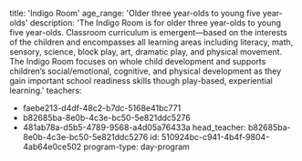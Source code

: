 title: 'Indigo Room'
age_range: 'Older three year-olds to young five year-olds'
description: 'The Indigo Room is for older three year-olds to young five year-olds. Classroom curriculum is emergent—based on the interests of the children and encompasses all learning areas including literacy, math, sensory, science, block play, art, dramatic play, and physical movement. The Indigo Room focuses on whole child development and supports children’s social/emotional, cognitive, and physical development as they gain important school readiness skills though play-based, experiential learning.'
teachers:
  - faebe213-d4df-48c2-b7dc-5168e41bc771
  - b82685ba-8e0b-4c3e-bc50-5e821ddc5276
  - 481ab78a-d5b5-4789-9568-a4d05a76433a
head_teacher: b82685ba-8e0b-4c3e-bc50-5e821ddc5276
id: 510924bc-c941-4b4f-9804-4ab64e0ce502
program-type: day-program
